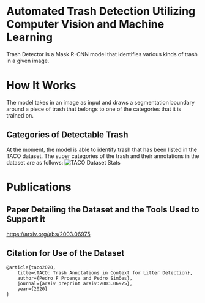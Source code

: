 # Automated Trash Detection Utilizing Computer Vision and Machine Learning
Trash Detector is a Mask R-CNN model that identifies various kinds of trash in a given image.

# How It Works
The model takes in an image as input and draws a segmentation boundary around a piece of trash that belongs to one of the categories that it is trained on.

## Categories of Detectable Trash
At the moment, the model is able to identify trash that has been listed in the TACO dataset. 
The super categories of the trash and their annotations in the dataset are as follows:
![TACO Dataset Stats](https://user-images.githubusercontent.com/102265422/223889114-362d0e52-0dc1-4fd9-be03-3767a2b1b635.png)

# Publications
## Paper Detailing the Dataset and the Tools Used to Support it
https://arxiv.org/abs/2003.06975 

## Citation for Use of the Dataset
```
@article{taco2020,
    title={TACO: Trash Annotations in Context for Litter Detection},
    author={Pedro F Proença and Pedro Simões},
    journal={arXiv preprint arXiv:2003.06975},
    year={2020}
}
```
